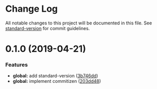 # Change Log

All notable changes to this project will be documented in this file. See [standard-version](https://github.com/conventional-changelog/standard-version) for commit guidelines.

# 0.1.0 (2019-04-21)


### Features

* **global:** add standard-version ([3b746dd](https://github.com/KevinMind/rollup-starter-lib/commit/3b746dd))
* **global:** implement commitizen ([203dd48](https://github.com/KevinMind/rollup-starter-lib/commit/203dd48))
